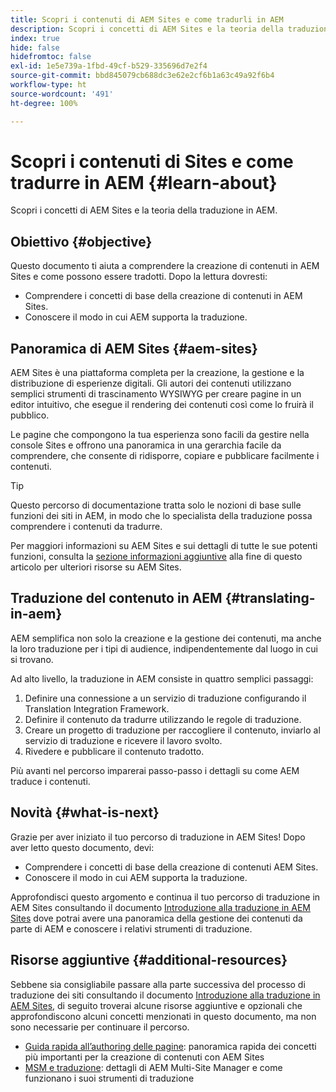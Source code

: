 ```yaml
---
title: Scopri i contenuti di AEM Sites e come tradurli in AEM
description: Scopri i concetti di AEM Sites e la teoria della traduzione in AEM.
index: true
hide: false
hidefromtoc: false
exl-id: 1e5e739a-1fbd-49cf-b529-335696d7e2f4
source-git-commit: bbd845079cb688dc3e62e2cf6b1a63c49a92f6b4
workflow-type: ht
source-wordcount: '491'
ht-degree: 100%

---
```


# Scopri i contenuti di Sites e come tradurre in AEM {#learn-about}

Scopri i concetti di AEM Sites e la teoria della traduzione in AEM.

## Obiettivo {#objective}

Questo documento ti aiuta a comprendere la creazione di contenuti in AEM Sites e come possono essere tradotti. Dopo la lettura dovresti:

* Comprendere i concetti di base della creazione di contenuti in AEM Sites.
* Conoscere il modo in cui AEM supporta la traduzione.

## Panoramica di AEM Sites {#aem-sites}

AEM Sites è una piattaforma completa per la creazione, la gestione e la distribuzione di esperienze digitali. Gli autori dei contenuti utilizzano semplici strumenti di trascinamento WYSIWYG per creare pagine in un editor intuitivo, che esegue il rendering dei contenuti così come lo fruirà il pubblico.

Le pagine che compongono la tua esperienza sono facili da gestire nella console Sites e offrono una panoramica in una gerarchia facile da comprendere, che consente di ridisporre, copiare e pubblicare facilmente i contenuti.

>[!TIP]
>
>Questo percorso di documentazione tratta solo le nozioni di base sulle funzioni dei siti in AEM, in modo che lo specialista della traduzione possa comprendere i contenuti da tradurre.
>
>Per maggiori informazioni su AEM Sites e sui dettagli di tutte le sue potenti funzioni, consulta la [sezione informazioni aggiuntive](#additional-information) alla fine di questo articolo per ulteriori risorse su AEM Sites.

## Traduzione del contenuto in AEM {#translating-in-aem}

AEM semplifica non solo la creazione e la gestione dei contenuti, ma anche la loro traduzione per i tipi di audience, indipendentemente dal luogo in cui si trovano.

Ad alto livello, la traduzione in AEM consiste in quattro semplici passaggi:

1. Definire una connessione a un servizio di traduzione configurando il Translation Integration Framework.
1. Definire il contenuto da tradurre utilizzando le regole di traduzione.
1. Creare un progetto di traduzione per raccogliere il contenuto, inviarlo al servizio di traduzione e ricevere il lavoro svolto.
1. Rivedere e pubblicare il contenuto tradotto.


Più avanti nel percorso imparerai passo-passo i dettagli su come AEM traduce i contenuti.

## Novità {#what-is-next}

Grazie per aver iniziato il tuo percorso di traduzione in AEM Sites! Dopo aver letto questo documento, devi:

* Comprendere i concetti di base della creazione di contenuti AEM Sites.
* Conoscere il modo in cui AEM supporta la traduzione.

Approfondisci questo argomento e continua il tuo percorso di traduzione in AEM Sites consultando il documento [Introduzione alla traduzione in AEM Sites](getting-started.md) dove potrai avere una panoramica della gestione dei contenuti da parte di AEM e conoscere i relativi strumenti di traduzione.

## Risorse aggiuntive {#additional-resources}

Sebbene sia consigliabile passare alla parte successiva del processo di traduzione dei siti consultando il documento [Introduzione alla traduzione in AEM Sites](getting-started.md), di seguito troverai alcune risorse aggiuntive e opzionali che approfondiscono alcuni concetti menzionati in questo documento, ma non sono necessarie per continuare il percorso.

* [Guida rapida all’authoring delle pagine](/help/sites-cloud/authoring/quick-start.md): panoramica rapida dei concetti più importanti per la creazione di contenuti con AEM Sites
* [MSM e traduzione](/help/sites-cloud/administering/msm-and-translation.md): dettagli di AEM Multi-Site Manager e come funzionano i suoi strumenti di traduzione
